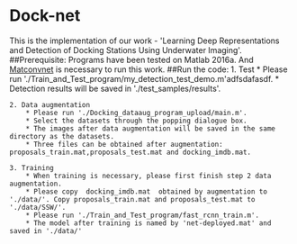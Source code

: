 # Dock-net
This is the implementation of our work - 'Learning Deep Representations and Detection of Docking Stations Using Underwater Imaging'.
##Prerequisite:
Programs have been tested on Matlab 2016a. And [Matconvnet](http://www.vlfeat.org/matconvnet/) is necessary to run this work.
##Run the code:
    1. Test
        * Please run './Train_and_Test_program/my_detection_test_demo.m'adfsdafasdf.
        * Detection results will be saved in './test_samples/results'.

    2. Data augmentation
        * Please run './Docking_dataaug_program_upload/main.m'.
        * Select the datasets through the popping dialogue box.
        * The images after data augmentation will be saved in the same directory as the datasets.
        * Three files can be obtained after augmentation: proposals_train.mat,proposals_test.mat and docking_imdb.mat.

    3. Training
        * When training is necessary, please first finish step 2 data augmentation.
        * Please copy  docking_imdb.mat  obtained by augmentation to './data/'. Copy proposals_train.mat and proposals_test.mat to './data/SSW/'.
        * Please run './Train_and_Test_program/fast_rcnn_train.m'.
        * The model after training is named by 'net-deployed.mat' and saved in './data/'





